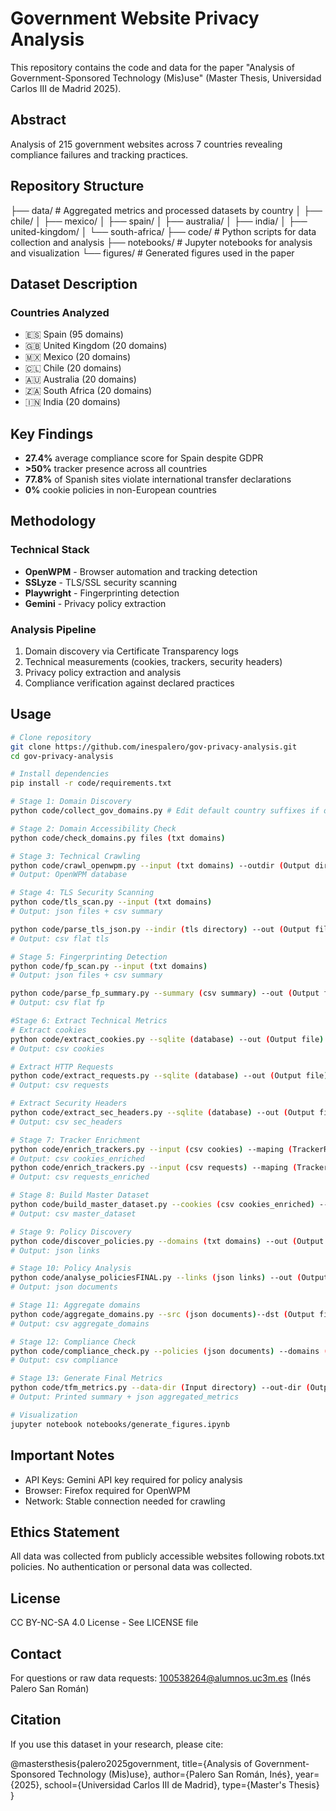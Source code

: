 # Government Website Privacy Analysis
This repository contains the code and data for the paper "Analysis of Government-Sponsored Technology (Mis)use" (Master Thesis, Universidad Carlos III de Madrid 2025).

## Abstract
Analysis of 215 government websites across 7 countries revealing compliance failures and tracking practices.

## Repository Structure
├── data/              # Aggregated metrics and processed datasets by country
│   ├── chile/
│   ├── mexico/
│   ├── spain/
│   ├── australia/
│   ├── india/
│   ├── united-kingdom/
│   └── south-africa/
├── code/              # Python scripts for data collection and analysis
├── notebooks/         # Jupyter notebooks for analysis and visualization
└── figures/           # Generated figures used in the paper

## Dataset Description
### Countries Analyzed
- 🇪🇸 Spain (95 domains)
- 🇬🇧 United Kingdom (20 domains)
- 🇲🇽 Mexico (20 domains)
- 🇨🇱 Chile (20 domains)
- 🇦🇺 Australia (20 domains)
- 🇿🇦 South Africa (20 domains)
- 🇮🇳 India (20 domains)

## Key Findings
- **27.4%** average compliance score for Spain despite GDPR
- **>50%** tracker presence across all countries
- **77.8%** of Spanish sites violate international transfer declarations
- **0%** cookie policies in non-European countries

## Methodology
### Technical Stack
- **OpenWPM** - Browser automation and tracking detection
- **SSLyze** - TLS/SSL security scanning
- **Playwright** - Fingerprinting detection
- **Gemini** - Privacy policy extraction

### Analysis Pipeline
1. Domain discovery via Certificate Transparency logs
2. Technical measurements (cookies, trackers, security headers)
3. Privacy policy extraction and analysis
4. Compliance verification against declared practices

## Usage
```bash
# Clone repository
git clone https://github.com/inespalero/gov-privacy-analysis.git
cd gov-privacy-analysis

# Install dependencies
pip install -r code/requirements.txt

# Stage 1: Domain Discovery
python code/collect_gov_domains.py # Edit default country suffixes if desired

# Stage 2: Domain Accessibility Check
python code/check_domains.py files (txt domains)

# Stage 3: Technical Crawling
python code/crawl_openwpm.py --input (txt domains) --outdir (Output directory)
# Output: OpenWPM database

# Stage 4: TLS Security Scanning
python code/tls_scan.py --input (txt domains)
# Output: json files + csv summary

python code/parse_tls_json.py --indir (tls directory) --out (Output file)
# Output: csv flat tls

# Stage 5: Fingerprinting Detection
python code/fp_scan.py --input (txt domains)
# Output: json files + csv summary

python code/parse_fp_summary.py --summary (csv summary) --out (Output file)
# Output: csv flat fp

#Stage 6: Extract Technical Metrics
# Extract cookies
python code/extract_cookies.py --sqlite (database) --out (Output file)
# Output: csv cookies

# Extract HTTP Requests
python code/extract_requests.py --sqlite (database) --out (Output file)
# Output: csv requests

# Extract Security Headers
python code/extract_sec_headers.py --sqlite (database) --out (Output file) --requests (csv requests)
# Output: csv sec_headers

# Stage 7: Tracker Enrichment
python code/enrich_trackers.py --input (csv cookies) --maping (TrackerRadar file) --out (Output file)
# Output: csv cookies_enriched
python code/enrich_trackers.py --input (csv requests) --maping (TrackerRadar file) --out (Output file)
# Output: csv requests_enriched

# Stage 8: Build Master Dataset
python code/build_master_dataset.py --cookies (csv cookies_enriched) --requests (csv requests_enriched) --headers (csv sec_headers) --tls_flat (csv flat tls) --fp_flat (csv flat fp) --official (txt domains)--out (Output file)
# Output: csv master_dataset

# Stage 9: Policy Discovery
python code/discover_policies.py --domains (txt domains) --out (Output file) 
# Output: json links

# Stage 10: Policy Analysis
python code/analyse_policiesFINAL.py --links (json links) --out (Output file)
# Output: json documents

# Stage 11: Aggregate domains
python code/aggregate_domains.py --src (json documents)--dst (Output file)
# Output: csv aggregate_domains

# Stage 12: Compliance Check
python code/compliance_check.py --policies (json documents) --domains (csv aggregate_domains) --tech (csv master_dataset) --out (Output file)
# Output: csv compliance

# Stage 13: Generate Final Metrics
python code/tfm_metrics.py --data-dir (Input directory) --out-dir (Output directory)
# Output: Printed summary + json aggregated_metrics

# Visualization
jupyter notebook notebooks/generate_figures.ipynb

```

## Important Notes
- API Keys: Gemini API key required for policy analysis
- Browser: Firefox required for OpenWPM
- Network: Stable connection needed for crawling

## Ethics Statement
All data was collected from publicly accessible websites following robots.txt policies. No authentication or personal data was collected.

## License
CC BY-NC-SA 4.0 License - See LICENSE file

## Contact
For questions or raw data requests: 100538264@alumnos.uc3m.es (Inés Palero San Román)

## Citation
If you use this dataset in your research, please cite:

@mastersthesis{palero2025government,
  title={Analysis of Government-Sponsored Technology (Mis)use},
  author={Palero San Román, Inés},
  year={2025},
  school={Universidad Carlos III de Madrid},
  type={Master's Thesis}
}
